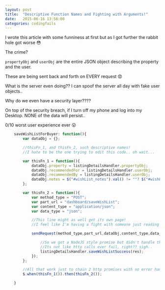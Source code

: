 ```yaml
---
layout: post
title:  "Descriptive Function Names and Fighting with Arguments!"
date:   2015-06-16 13:58:00
categories: codingfails
---
```

I wrote this article with some funniness at first but as I got further the rabbit hole got worse :flushed:

The crime?

`propertyObj` and `userObj` are the entire JSON object describing the property and the user.

These are being sent back and forth on EVERY request :worried:

What is the server even doing?? I can spoof the server all day with fake user objects..

Why do we even have a security layer???? 

On top of the security breach, if I turn off my phone and log into my Desktop. NONE of the data will persist..

0/10 worst user experience ever :astonished:

```javascript
    saveWishListForBuyer: function(){
        var dataObj = {};

        //thisFn_1, and thisFn_2, such descriptive names! 
        //I hate to be the one trying to edit this code.. oh wait...

        var thisFn_1 = function(){
            dataObj.property = listingDetailsHandler.propertyObj;
            dataObj.recommendedFor = listingDetailsHandler.userObj;
            dataObj.recommendedBy = listingDetailsHandler.userObj;
            dataObj.notes = $("#wishList_notes").val() != ""? $("#wishList_notes").val() : null;
        };

        var thisFn_2 = function(){
            var method_type = "POST";
            var part_url = "dashboard/saveWishList";
            var content_type = "application/json";
            var data_type = "json";

            //This line might as well get its own page!
            //I feel like I'm having a fight with someone just reading this many arguments..

            sendRequest(method_type,part_url,dataObj,content_type,data_type,undefined,listingDetailsHandler.saveWishListFail,$.getCookie("userAuthToken"), function(bln, res){

                //So we got a NodeJS style promise but didn't handle the error case.. 
                //Its not like http calls ever fail, right?? sigh..
                listingDetailsHandler.saveWishListSuccess(res);
            });
        };

        //All that work just to chain 2 http promises with no error handling in between?
        $.when(thisFn_1()).then(thisFn_2());

    }
```
